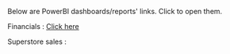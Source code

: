 Below are PowerBI dashboards/reports' links. Click to open them.

Financials : <a href="https://app.powerbi.com/links/HVVpsrO2ky?ctid=dcbe1095-e5e6-43aa-91c3-7a9b71c5a99c&pbi_source=linkShare&bookmarkGuid=d3a210c5-3737-4a01-8d67-67d69d47034d" target="_blank">Click here</a>

Superstore sales : 
